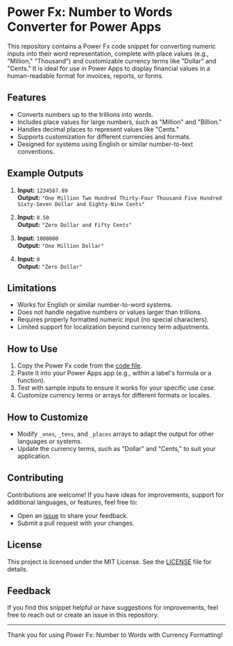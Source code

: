 # Power Fx: Number to Words Converter for Power Apps

This repository contains a Power Fx code snippet for converting numeric inputs into their word representation, complete with place values (e.g., "Million," "Thousand") and customizable currency terms like "Dollar" and "Cents." It is ideal for use in Power Apps to display financial values in a human-readable format for invoices, reports, or forms.

## Features
- Converts numbers up to the trillions into words.
- Includes place values for large numbers, such as "Million" and "Billion."
- Handles decimal places to represent values like "Cents."
- Supports customization for different currencies and formats.
- Designed for systems using English or similar number-to-text conventions.

## Example Outputs
1. **Input:** `1234567.89`  
   **Output:** `"One Million Two Hundred Thirty-Four Thousand Five Hundred Sixty-Seven Dollar and Eighty-Nine Cents"`

2. **Input:** `0.50`  
   **Output:** `"Zero Dollar and Fifty Cents"`

3. **Input:** `1000000`  
   **Output:** `"One Million Dollar"`

4. **Input:** `0`  
   **Output:** `"Zero Dollar"`

## Limitations
- Works for English or similar number-to-word systems.
- Does not handle negative numbers or values larger than trillions.
- Requires properly formatted numeric input (no special characters).
- Limited support for localization beyond currency term adjustments.

## How to Use
1. Copy the Power Fx code from the [code file](link-to-code).
2. Paste it into your Power Apps app (e.g., within a label's formula or a function).
3. Test with sample inputs to ensure it works for your specific use case.
4. Customize currency terms or arrays for different formats or locales.

## How to Customize
- Modify `_ones`, `_tens`, and `_places` arrays to adapt the output for other languages or systems.
- Update the currency terms, such as "Dollar" and "Cents," to suit your application.

## Contributing
Contributions are welcome! If you have ideas for improvements, support for additional languages, or features, feel free to:
- Open an [issue](https://github.com/your-username/PowerFx-Number-to-Words/issues) to share your feedback.
- Submit a pull request with your changes.

## License
This project is licensed under the MIT License. See the [LICENSE](LICENSE) file for details.

## Feedback
If you find this snippet helpful or have suggestions for improvements, feel free to reach out or create an issue in this repository.

---

Thank you for using Power Fx: Number to Words with Currency Formatting!
